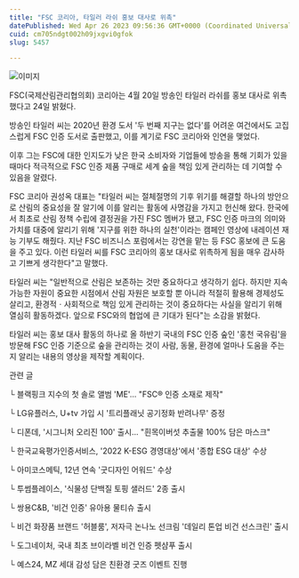 ```yaml
---
title: "FSC 코리아, 타일러 라쉬 홍보 대사로 위촉"
datePublished: Wed Apr 26 2023 09:56:36 GMT+0000 (Coordinated Universal Time)
cuid: cm705ndgt002h09jxgvi0gfok
slug: 5457

---
```



![이미지](https://cdn.hashnode.com/res/hashnode/image/upload/v1739258573343/2443de7d-2f3b-425e-b0b9-d70f1529b0e1.jpeg)

FSC(국제산림관리협의회) 코리아는 4월 20일 방송인 타일러 라쉬를 홍보 대사로 위촉했다고 24일 밝혔다.

방송인 타일러 씨는 2020년 환경 도서 '두 번째 지구는 없다'를 어려운 여건에서도 고집스럽게 FSC 인증 도서로 출판했고, 이를 계기로 FSC 코리아와 인연을 맺었다.

이후 그는 FSC에 대한 인지도가 낮은 한국 소비자와 기업들에 방송을 통해 기회가 있을 때마다 적극적으로 FSC 인증 제품 구매로 세계 숲을 책임 있게 관리하는 데 기여할 수 있음을 알렸다.

FSC 코리아 권성옥 대표는 "타일러 씨는 절체절명의 기후 위기를 해결할 하나의 방안으로 산림의 중요성을 잘 알기에 이를 알리는 활동에 사명감을 가지고 헌신해 왔다. 한국에서 최초로 산림 정책 수립에 결정권을 가진 FSC 멤버가 됐고, FSC 인증 마크의 의미와 가치를 대중에 알리기 위해 '지구를 위한 하나의 실천'이라는 캠페인 영상에 내레이션 재능 기부도 해줬다. 지난 FSC 비즈니스 포럼에서는 강연을 맡는 등 FSC 홍보에 큰 도움을 주고 있다. 이런 타일러 씨를 FSC 코리아의 홍보 대사로 위촉하게 됨을 매우 감사하고 기쁘게 생각한다"고 말했다.

타일러 씨는 "일반적으로 산림은 보존하는 것만 중요하다고 생각하기 쉽다. 하지만 지속 가능한 자원이 중요한 시점에서 산림 자원은 보호할 뿐 아니라 적절히 활용해 경제성도 살리고, 환경적ㆍ사회적으로 책임 있게 관리하는 것이 중요하다는 사실을 알리기 위해 열심히 활동하겠다. 앞으로 FSC와의 협업에 큰 기대가 된다"는 소감을 밝혔다.

타일러 씨는 홍보 대사 활동의 하나로 올 하반기 국내의 FSC 인증 숲인 '홍천 국유림'을 방문해 FSC 인증 기준으로 숲을 관리하는 것이 사람, 동물, 환경에 얼마나 도움을 주는지 알리는 내용의 영상을 제작할 계획이다.

관련 글

└ 블랙핑크 지수의 첫 솔로 앨범 'ME'... "FSC® 인증 소재로 제작"

└ LG유플러스, U+tv 가입 시 '트리플래닛 공기정화 반려나무' 증정

└ 디폰데, '시그니처 오리진 100' 출시... "흰목이버섯 추출물 100% 담은 마스크"

└ 한국교육평가인증서비스, '2022 K-ESG 경영대상'에서 '종합 ESG 대상' 수상

└ 아미코스메틱, 12년 연속 '굿디자인 어워드' 수상

└ 투썸플레이스, '식물성 단백질 토핑 샐러드' 2종 출시

└ 쌍용C&B, '비건 인증' 유아용 물티슈 출시

└ 비건 화장품 브랜드 '허블룸', 저자극 논나노 선크림 '데일리 톤업 비건 선스크린' 출시

└ 도그네이처, 국내 최초 브이라벨 비건 인증 펫샴푸 출시

└ 예스24, MZ 세대 감성 담은 친환경 굿즈 이벤트 진행